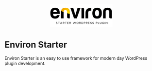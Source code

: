 <p align="center"><img src="resources/images/logo.png" height="75"></p>

# Environ Starter

Environ Starter is an easy to use framework for modern day WordPress plugin development.